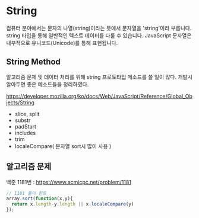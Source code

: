 # String

컴퓨터 분야에서는 문자의 나열(string)이라는 뜻에서 문자열을 'string'이라 부릅니다. string 타입을 통해 일반적인 텍스트 데이터를 다룰 수 있습니다. JavaScript 문자열은 내부적으로 유니코드(Unicode)를 통해 표현됩니다.

## String Method

알고리즘 문제 및 데이터 처리를 위해 string 프로토타입 메소드를 쓸 일이 많다. 개발시 알아두면 좋은 메소드들을 정리하였다.

https://developer.mozilla.org/ko/docs/Web/JavaScript/Reference/Global_Objects/String

- slice, split
- substr
- padStart
- includes
- trim
- localeCompare( 문자열 sort시 많이 사용 )

## 알고리즘 문제

백준 1181번 : https://www.acmicpc.net/problem/1181

```javascript
// 1181 풀이 힌트
array.sort(function(x,y){
  return x.length-y.length || x.localeCompare(y)
});

```